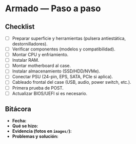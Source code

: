 # Armado — Paso a paso

## Checklist
- [ ] Preparar superficie y herramientas (pulsera antiestática, destornilladores).
- [ ] Verificar componentes (modelos y compatibilidad).
- [ ] Montar CPU y enfriamiento.
- [ ] Instalar RAM.
- [ ] Montar motherboard al case.
- [ ] Instalar almacenamiento (SSD/HDD/NVMe).
- [ ] Conectar PSU (24-pin, EPS, SATA, PCIe si aplica).
- [ ] Cableado frontal del case (USB, audio, power switch, etc.).
- [ ] Primera prueba de POST.
- [ ] Actualizar BIOS/UEFI si es necesario.

## Bitácora
- **Fecha:**
- **Qué se hizo:**
- **Evidencia (fotos en `images/`):**
- **Problemas y solución:**